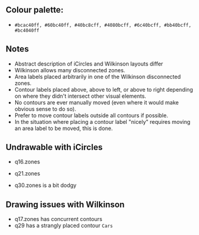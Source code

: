 
## Colour palette:

  * `#bcac40ff, #60bc40ff, #40bc8cff, #4080bcff, #6c40bcff, #bb40bcff, #bc4040ff`

## Notes

  * Abstract description of iCircles and Wilkinson layouts differ
  * Wilkinson allows many disconnected zones.
  * Area labels placed arbitrarily in one of the Wilkinson disconnected zones.
  * Contour labels placed above, above to left, or above to right depending on where they didn't intersect other visual elements.
  * No contours are ever manually moved (even where it would make obvious sense to do so).
  * Prefer to move contour labels outside all contours if possible.
  * In the situation where placing a contour label "nicely" requires  moving an area label to be moved, this is done.

## Undrawable with iCircles

  * q16.zones
  * q21.zones

  * q30.zones is a bit dodgy

## Drawing issues with Wilkinson

  * q17.zones has concurrent contours
  * q29 has a strangly placed contour `Cars`
